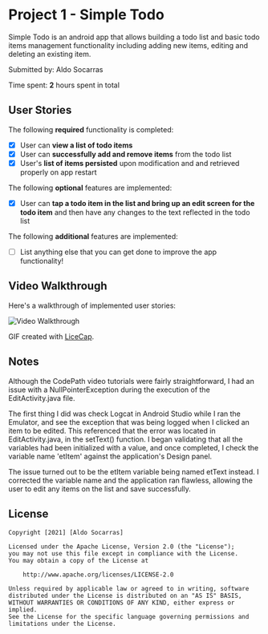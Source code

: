 # Project 1 - Simple Todo

Simple Todo is an android app that allows building a todo list and basic todo items management functionality including adding new items, editing and deleting an existing item.

Submitted by: Aldo Socarras

Time spent: **2** hours spent in total

## User Stories

The following **required** functionality is completed:

* [X] User can **view a list of todo items**
* [X] User can **successfully add and remove items** from the todo list
* [X] User's **list of items persisted** upon modification and and retrieved properly on app restart

The following **optional** features are implemented:

* [X] User can **tap a todo item in the list and bring up an edit screen for the todo item** and then have any changes to the text reflected in the todo list

The following **additional** features are implemented:

* [ ] List anything else that you can get done to improve the app functionality!

## Video Walkthrough

Here's a walkthrough of implemented user stories:

<img src='https://github.com/driuft/SimpleTodo/blob/master/walkthrough.gif' title='Video Walkthrough' width='' alt='Video Walkthrough' />

GIF created with [LiceCap](http://www.cockos.com/licecap/).

## Notes

Although the CodePath video tutorials were fairly straightforward, I had an issue with a NullPointerException during the execution of the EditActivity.java file.

The first thing I did was check Logcat in Android Studio while I ran the Emulator, and see the exception that was being logged when I clicked an item to be edited. This referenced that the error was located in EditActivity.java, in the setText() function. I began validating that all the variables had been initialized with a value, and once completed, I check the variable name 'etItem' against the application's Design panel.

The issue turned out to be the etItem variable being named etText instead. I corrected the variable name and the application ran flawless, allowing the user to edit any items on the list and save successfully.

## License

    Copyright [2021] [Aldo Socarras]

    Licensed under the Apache License, Version 2.0 (the "License");
    you may not use this file except in compliance with the License.
    You may obtain a copy of the License at

        http://www.apache.org/licenses/LICENSE-2.0

    Unless required by applicable law or agreed to in writing, software
    distributed under the License is distributed on an "AS IS" BASIS,
    WITHOUT WARRANTIES OR CONDITIONS OF ANY KIND, either express or implied.
    See the License for the specific language governing permissions and
    limitations under the License.
